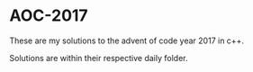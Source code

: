 # AOC-2017
These are my solutions to the advent of code year 2017 in c++.

Solutions are within their respective daily folder.
